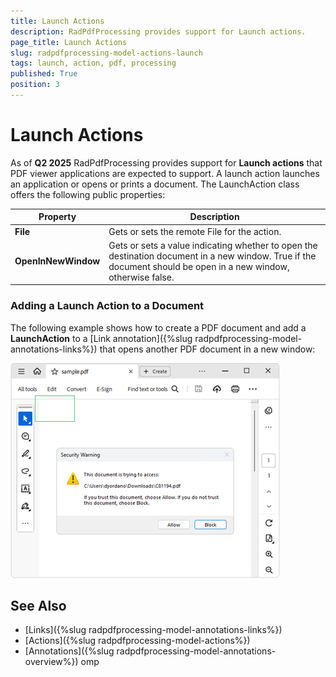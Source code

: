 ```yaml
---
title: Launch Actions   
description: RadPdfProcessing provides support for Launch actions.
page_title: Launch Actions    
slug: radpdfprocessing-model-actions-launch
tags: launch, action, pdf, processing
published: True
position: 3
---
```


# Launch Actions  

As of **Q2 2025** RadPdfProcessing provides support for **Launch actions** that PDF viewer applications are expected to support. A launch action launches an application or opens or prints a document. The LaunchAction class offers the following public properties: 

|Property|Description|
|----|----|
|**File**| Gets or sets the remote File for the action.|
|**OpenInNewWindow**|Gets or sets a value indicating whether to open the destination document in a new window. True if the document should be open in a new window, otherwise false.|

### Adding a Launch Action to a Document

The following example shows how to create a PDF document and add a **LaunchAction** to a [Link annotation]({%slug radpdfprocessing-model-annotations-links%}) that opens another PDF document in a new window:
 
 <snippet id='libraries-pdf-model-actions-launch'/>

 ![Create LaunchAction](images/pdf-processing-create-launch-action.png)   

## See Also

* [Links]({%slug radpdfprocessing-model-annotations-links%}) 
* [Actions]({%slug radpdfprocessing-model-actions%}) 
* [Annotations]({%slug radpdfprocessing-model-annotations-overview%})
omp
